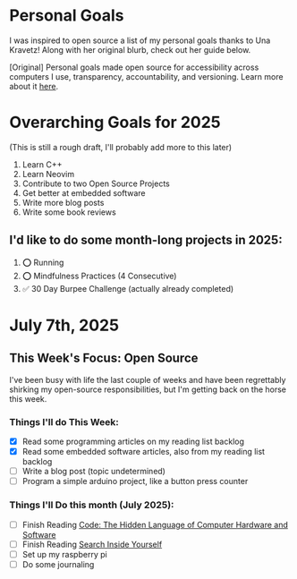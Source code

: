 Personal Goals
==============

I was inspired to open source a list of my personal goals thanks to Una Kravetz! Along with her original blurb, check out her guide below.

[Original] Personal goals made open source for accessibility across computers I use, transparency, accountability, and versioning. Learn more about it [here](http://una.im/personal-goals-guide).

# Overarching Goals for 2025

(This is still a rough draft, I'll probably add more to this later)

1. Learn C++
1. Learn Neovim
1. Contribute to two Open Source Projects
1. Get better at embedded software
1. Write more blog posts
1. Write some book reviews

## I'd like to do some month-long projects in 2025:

1. ⭕ Running
1. ⭕ Mindfulness Practices (4 Consecutive)
1. ✅ 30 Day Burpee Challenge (actually already completed)

# July 7th, 2025

## This Week's Focus: Open Source

I've been busy with life the last couple of weeks and have been regrettably shirking my open-source responsibilities, but I'm getting back on the horse this week.

### Things I'll do This Week:

- [x] Read some programming articles on my reading list backlog
- [x] Read some embedded software articles, also from my reading list backlog
- [ ] Write a blog post (topic undetermined)
- [ ] Program a simple arduino project, like a button press counter

### Things I'll Do this month (July 2025):

- [ ] Finish Reading [Code: The Hidden Language of Computer Hardware and Software](https://www.codehiddenlanguage.com/Chapter00/)
- [ ] Finish Reading [Search Inside Yourself](https://www.amazon.com/Search-Inside-Yourself-Unexpected-Achieving/dp/0062116932)
- [ ] Set up my raspberry pi
- [ ] Do some journaling
